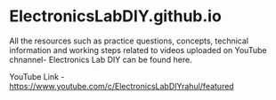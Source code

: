 # ElectronicsLabDIY.github.io

All the resources such as practice questions, concepts, technical information and working steps related to videos uploaded on YouTube chnannel- Electronics Lab DIY can be found here.

YouTube Link - https://www.youtube.com/c/ElectronicsLabDIYrahul/featured
